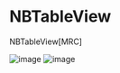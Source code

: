 NBTableView
===========

NBTableView[MRC]

 ![image](https://github.com/OpeningO/NBTableView/raw/master/ios6.png)
 ![image](https://github.com/OpeningO/NBTableView/raw/master/ios7.png)
